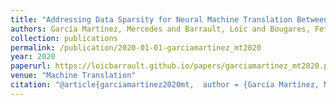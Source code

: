 ```yaml
---
title: "Addressing Data Sparsity for Neural Machine Translation Between Morphologically Rich Languages"
authors: García Martínez, Mercedes and Barrault, Loïc and Bougares, Fethi.
collection: publications
permalink: /publication/2020-01-01-garciamartinez_mt2020
year: 2020
paperurl: https://loicbarrault.github.io/papers/garciamartinez_mt2020.pdf
venue: "Machine Translation"
citation: "@article{garciamartinez2020mt,  author = {García Martínez, Mercedes and Barrault, Loïc and Bougares, Fethi.},  category = {ACL},  journal = {Machine Translation},  title = {Addressing Data Sparsity for Neural Machine Translation Between Morphologically Rich Languages},  url = {https://loicbarrault.github.io/papers/garciamartinez_mt2020.pdf},  year = {2020} }  "
---
```

